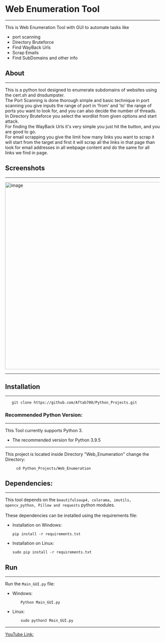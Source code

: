 # Web Enumeration Tool

---

This is Web Enumeration Tool with GUI to automate tasks like
* port scanning
* Directory Bruteforce
* Find WayBack Urls
* Scrap Emails
* Find SubDomains and other info

## About

---
 This is a python tool designed to enumerate subdomains of websites using
the cert.sh and dnsdumpster. 
 </br>
 The Port Scanning is done thorough
simple and basic technique in port scanning you give
inputs the range of port in 'from' and 'to' the range
 of ports you want to look for, and you can also 
 decide the number of threads.
 </br> 
 In Directory Bruteforce you select the wordlist from
 given options and start attack.
 </br>
 For finding the WayBack Urls it's very simple you 
 just hit the button, and you are good to go.
 </br>
 For email scrapping you give the limit how many links 
 you want to scrap it will start from the target and 
 first it will scrap all the links in that page 
 than look for email addresses in all webpage content
 and do the same for all links we find in page.
 

## Screenshots

---
<img width="608" alt="image" src="https://user-images.githubusercontent.com/79740895/152483612-91a0d25d-d1cb-4343-b5ce-af759cc438ff.png">

---
## Installation

---

```
   git clone https://github.com/Aftab700/Python_Projects.git
```

  

### Recommended Python Version:

---

This Tool currently supports Python 3.

* The recommended version for Python 3.9.5

---
This project is located inside Directory "Web_Enumeration"
change the Directory:

 ```
      cd Python_Projects/Web_Enumeration
 ```

## Dependencies:

---
This tool depends on the ```beautifulsoup4, colorama, imutils, opencv_python, Pillow and requests``` python modules.
</br></br>
These dependencies can be installed using the requirements file:

* Installation on Windows:

      pip install -r requirements.txt

* Installation on Linux:

      sudo pip install -r requirements.txt

## Run

---
Run the ```Main_GUI.py``` file:
* Windows:
```
       Python Main_GUI.py
```
* Linux:
```
       sudo python3 Main_GUI.py
```

---

[YouTube Link:](https://youtu.be/LwGD5K5S9Fg)
